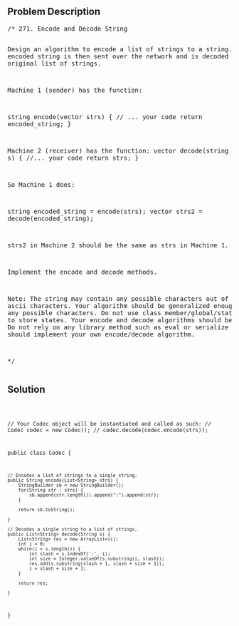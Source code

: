 <!--
<style>
  body { font-family: Arial, sans-serif; }
  .container { max-width: 100%; margin: auto; padding: 10px; }
  .comment-block { background-color: #f9f9f9; padding: 10px; border-left: 5px solid #ccc; max-width: 400px; margin: 20px auto; overflow-wrap: break-word; white-space: pre-wrap; }
  .code-block { background-color: #f4f4f4; padding: 10px; border: 1px solid #ddd; }
</style>
-->

<div class='container'>
<h2>Problem Description</h2>
<div class='comment-block'>
<pre>
/* 271. Encode and Decode String

Design an algorithm to encode a list of strings to a string. 
The encoded string is then sent over the network and is decoded 
back to the original list of strings.

Machine 1 (sender) has the function:

string encode(vector<string> strs) {
  // ... your code
  return encoded_string;
}

Machine 2 (receiver) has the function:
vector<string> decode(string s) {
  //... your code
  return strs;
}

So Machine 1 does:

string encoded_string = encode(strs);
vector<string> strs2 = decode(encoded_string);

strs2 in Machine 2 should be the same as strs in Machine 1.

Implement the encode and decode methods.

Note:
The string may contain any possible characters out of 256 valid ascii characters. 
Your algorithm should be generalized enough to work on any possible characters.
Do not use class member/global/static variables to store states. 
Your encode and decode algorithms should be stateless.
Do not rely on any library method such as eval or serialize methods. 
You should implement your own encode/decode algorithm.

*/
</pre>
</div>

<h2>Solution</h2>
<div class='code-block'>
<pre><code class='language-java'>

// Your Codec object will be instantiated and called as such:
// Codec codec = new Codec();
// codec.decode(codec.encode(strs));

public class Codec {

    // Encodes a list of strings to a single string.
    public String encode(List<String> strs) {
        StringBuilder sb = new StringBuilder();
        for(String str : strs) {
            sb.append(str.length()).append(":").append(str);
        }
        
        return sb.toString();
        
    }

    // Decodes a single string to a list of strings.
    public List<String> decode(String s) {
        List<String> res = new ArrayList<>();
        int i = 0;
        while(i < s.length()) {
            int slash = s.indexOf(':', i);
            int size = Integer.valueOf(s.substring(i, slash));
            res.add(s.substring(slash + 1, slash + size + 1));
            i = slash + size + 1;
        }
        
        return res;
        
    }
}

</code></pre>
</div>
</div>
